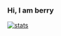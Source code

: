 ### Hi, I am berry

[![stats](https://github-readme-stats.vercel.app/api?username=colorfulberry&count_private=true&show_icons=true&theme=highcontrast)](https://github.com/anuraghazra/github-readme-stats)
